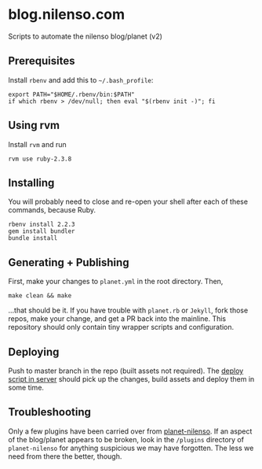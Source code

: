 # blog.nilenso.com
Scripts to automate the nilenso blog/planet (v2)


## Prerequisites

Install `rbenv` and add this to `~/.bash_profile`:

```
export PATH="$HOME/.rbenv/bin:$PATH"
if which rbenv > /dev/null; then eval "$(rbenv init -)"; fi
```

## Using rvm
Install `rvm` and run
```
rvm use ruby-2.3.8
```

## Installing

You will probably need to close and re-open your shell after each of these commands, because Ruby.

```
rbenv install 2.2.3
gem install bundler
bundle install
```


## Generating + Publishing

First, make your changes to `planet.yml` in the root directory. Then,

```
make clean && make
```

...that should be it. If you have trouble with `planet.rb` or `Jekyll`, fork those repos, make your change, and get a PR back into the mainline. This repository should only contain tiny wrapper scripts and configuration.

## Deploying

Push to master branch in the repo (built assets not required). The [deploy script in server](bin/generate-planet.sh) should pick up the changes, build assets and deploy them in some time.

## Troubleshooting

Only a few plugins have been carried over from [planet-nilenso](http://github.com/nilenso/planet-nilenso). If an aspect of the blog/planet appears to be broken, look in the `/plugins` directory of `planet-nilenso` for anything suspicious we may have forgotten. The less we need from there the better, though.
